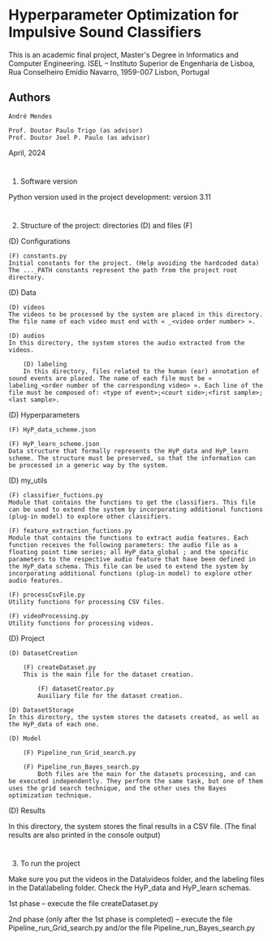 # Hyperparameter Optimization for Impulsive Sound Classifiers
This is an academic final project, Master's Degree in Informatics and Computer Engineering.
ISEL – Instituto Superior de Engenharia de Lisboa, Rua Conselheiro Emídio Navarro, 1959-007 Lisbon, Portugal


## Authors

	André Mendes
	
	Prof. Doutor Paulo Trigo (as advisor)
	Prof. Doutor Joel P. Paulo (as advisor)

April, 2024


# 

1. Software version

Python version used in the project development: version 3.11


# 

2. Structure of the project: directories (D) and files (F) 

(D) Configurations

	(F) constants.py
	Initial constants for the project. (Help avoiding the hardcoded data)
 	The ..._PATH constants represent the path from the project root directory.


(D) Data

	(D) videos
 	The videos to be processed by the system are placed in this directory. The file name of each video must end with « _<video order number> ».
  
  	(D) audios
   	In this directory, the system stores the audio extracted from the videos.
    
    	(D) labeling 
     	In this directory, files related to the human (ear) annotation of sound events are placed. The name of each file must be « labeling_<order number of the corresponding video> ». Each line of the file must be composed of: <type of event>;<court side>;<first sample>;<last sample>.

      
(D) Hyperparameters

	(F) HyP_data_scheme.json
 
 	(F) HyP_learn_scheme.json
  	Data structure that formally represents the HyP_data and HyP_learn scheme. The structure must be preserved, so that the information can be processed in a generic way by the system.


(D) my_utils

	(F) classifier_fuctions.py
 	Module that contains the functions to get the classifiers. This file can be used to extend the system by incorporating additional functions (plug-in model) to explore other classifiers.
  
  	(F) feature_extraction_fuctions.py
   	Module that contains the functions to extract audio features. Each function receives the following parameters: the audio file as a floating point time series; all HyP_data_global ; and the specific parameters to the respective audio feature that have been defined in the HyP_data schema. This file can be used to extend the system by incorporating additional functions (plug-in model) to explore other audio features.

	(F) processCsvFile.py
 	Utility functions for processing CSV files.

	(F) videoProcessing.py
 	Utility functions for processing videos.


(D) Project

	(D) DatasetCreation
 
 		(F) createDataset.py
   		This is the main file for the dataset creation. 
     
     		(F) datasetCreator.py
       		Auxiliary file for the dataset creation.
	 
  	(D) DatasetStorage
   	In this directory, the system stores the datasets created, as well as the HyP_data of each one.
    
    (D) Model
     
     	(F) Pipeline_run_Grid_search.py    
       
       	(F) Pipeline_run_Bayes_search.py
	 		Both files are the main for the datasets processing, and can be executed independently. They perform the same task, but one of them uses the grid search technique, and the other uses the Bayes optimization technique.


(D) Results

In this directory, the system stores the final results in a CSV file. (The final results are also printed in the console output)


# 

3. To run the project

Make sure you put the videos in the Data\videos folder, and the labeling files in the Data\labeling folder. Check the HyP_data and HyP_learn schemas.

1st phase – execute the file createDataset.py

2nd phase (only after the 1st phase is completed) – execute the file Pipeline_run_Grid_search.py and/or the file Pipeline_run_Bayes_search.py


